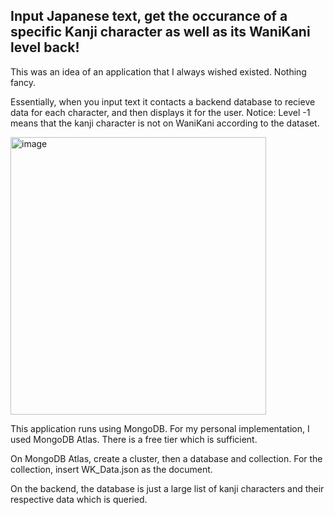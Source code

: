 ## Input Japanese text, get the occurance of a specific Kanji character as well as its WaniKani level back!

This was an idea of an application that I always wished existed. Nothing fancy.

Essentially, when you input text it contacts a backend database to recieve data for each character, and then displays it for the user.
Notice: Level -1 means that the kanji character is not on WaniKani according to the dataset.

<img width="409" height="444" alt="image" src="https://github.com/user-attachments/assets/fdca41ba-fa09-40db-9d8e-de7193b6c5e3" />

This application runs using MongoDB. For my personal implementation, I used MongoDB Atlas. There is a free tier which is sufficient.

On MongoDB Atlas, create a cluster, then a database and collection. For the collection, insert WK_Data.json as the document.

On the backend, the database is just a large list of kanji characters and their respective data which is queried.
